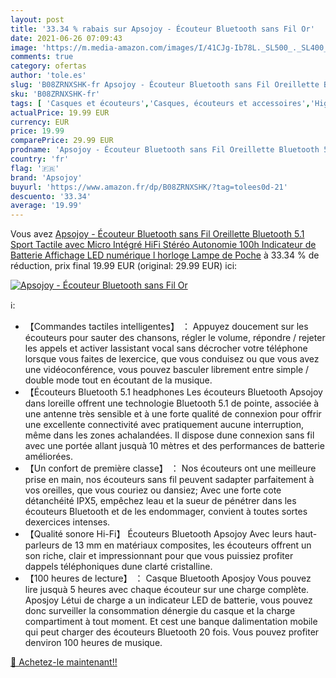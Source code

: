 ```yaml
---
layout: post
title: '33.34 % rabais sur Apsojoy - Écouteur Bluetooth sans Fil Or'
date: 2021-06-26 07:09:43
image: 'https://m.media-amazon.com/images/I/41CJg-Ib78L._SL500_._SL400_.jpg'
comments: true
category: ofertas
author: 'tole.es'
slug: 'B08ZRNXSHK-fr Apsojoy - Écouteur Bluetooth sans Fil Oreillette Bluetooth...'
sku: 'B08ZRNXSHK-fr'
tags: [ 'Casques et écouteurs','Casques, écouteurs et accessoires','High-Tech','apsojoy', ]
actualPrice: 19.99 EUR
currency: EUR
price: 19.99
comparePrice: 29.99 EUR
prodname: 'Apsojoy - Écouteur Bluetooth sans Fil Oreillette Bluetooth 5.1 Sport Tactile avec Micro Intégré HiFi Stéréo Autonomie 100h Indicateur de Batterie Affichage LED numérique l horloge Lampe de Poche'
country: 'fr'
flag: '🇫🇷'
brand: 'Apsojoy'
buyurl: 'https://www.amazon.fr/dp/B08ZRNXSHK/?tag=tolees0d-21'
descuento: '33.34'
average: '19.99'
---
```


Vous avez [Apsojoy - Écouteur Bluetooth sans Fil Oreillette Bluetooth 5.1 Sport Tactile avec Micro Intégré HiFi Stéréo Autonomie 100h Indicateur de Batterie Affichage LED numérique l horloge Lampe de Poche](https://www.amazon.fr/dp/B08ZRNXSHK/?tag=tolees0d-21)  à  33.34 % de réduction, prix final  19.99 EUR (original: 29.99 EUR) ici:

[![Apsojoy - Écouteur Bluetooth sans Fil Or](https://m.media-amazon.com/images/I/41CJg-Ib78L._SL500_._SL400_.jpg)](https://www.amazon.fr/dp/B08ZRNXSHK/?tag=tolees0d-21)

ℹ️:

- 【Commandes tactiles intelligentes】 ： Appuyez doucement sur les écouteurs pour sauter des chansons, régler le volume, répondre / rejeter les appels et activer lassistant vocal sans décrocher votre téléphone lorsque vous faites de lexercice, que vous conduisez ou que vous avez une vidéoconférence, vous pouvez basculer librement entre simple / double mode tout en écoutant de la musique.
- 【Écouteurs Bluetooth 5.1 headphones Les écouteurs Bluetooth Apsojoy dans loreille offrent une technologie Bluetooth 5.1 de pointe, associée à une antenne très sensible et à une forte qualité de connexion pour offrir une excellente connectivité avec pratiquement aucune interruption, même dans les zones achalandées. Il dispose dune connexion sans fil avec une portée allant jusquà 10 mètres et des performances de batterie améliorées.
- 【Un confort de première classe】 ： Nos écouteurs ont une meilleure prise en main, nos écouteurs sans fil peuvent sadapter parfaitement à vos oreilles, que vous couriez ou dansiez; Avec une forte cote détanchéité IPX5, empêchez leau et la sueur de pénétrer dans les écouteurs Bluetooth et de les endommager, convient à toutes sortes dexercices intenses.
- 【Qualité sonore Hi-Fi】 Écouteurs Bluetooth Apsojoy Avec leurs haut-parleurs de 13 mm en matériaux composites, les écouteurs offrent un son riche, clair et impressionnant pour que vous puissiez profiter dappels téléphoniques dune clarté cristalline.
- 【100 heures de lecture】 ： Casque Bluetooth Aposjoy Vous pouvez lire jusquà 5 heures avec chaque écouteur sur une charge complète. Aposjoy Létui de charge a un indicateur LED de batterie, vous pouvez donc surveiller la consommation dénergie du casque et la charge compartiment à tout moment. Et cest une banque dalimentation mobile qui peut charger des écouteurs Bluetooth 20 fois. Vous pouvez profiter denviron 100 heures de musique.

[🛒 Achetez-le maintenant!!](https://www.amazon.fr/dp/B08ZRNXSHK/?tag=tolees0d-21)
